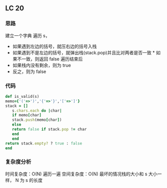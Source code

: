 ## LC 20

### 思路

建立一个字典
遍历 s，

- 如果遇到左边的括号，就压右边的括号入栈
- 如果遇到不是左边的括号，就弹出栈(stack.pop)并且比对两者是否一致 \* 如果不一致，则返回 false
  遍历结束后
- 如果栈内没有剩余，则为 true
- 反之，则为 false

### 代码

```Ruby
def is_valid(s)
memo={'('=>')','{'=>'}','['=>']'}
stack = []
   s.chars.each do |char|
   if memo[char]
   stack.push(memo[char])
   else
   return false if stack.pop != char
   end
   end
return stack.empty? ? true : false
end


```

### 复杂度分析

时间复杂度：O(N) 遍历一遍
空间复杂度：O(N) 最坏的情况栈的大小和 s 大小一样， N 为 s 的长度
